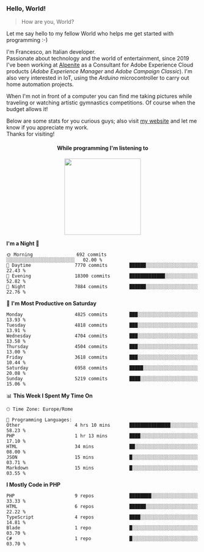 ### Hello, World!

> How are you, World?

Let me say hello to my fellow World who helps me get started with programming :-)

I'm Francesco, an Italian developer.  
Passionate about technology and the world of entertainment, since 2019 I've been working at [Alpenite](https://www.alpenite.com) as a Consultant for Adobe Experience Cloud products (*Adobe Experience Manager* and *Adobe Campaign Classic*). I'm also very interested in IoT, using the *Arduino* microcontroller to carry out home automation projects.

When I'm not in front of a computer you can find me taking pictures while traveling or watching artistic gymnastics competitions. Of course when the budget allows it!

Below are some stats for you curious guys; also visit [my website](https://www.francescorega.eu) and let me know if you appreciate my work.  
Thanks for visiting!

<div align="center">
  <h4>While programming I'm listening to</h4>
  <a href="https://apps.francescorega.eu/now-playing/11147232609" target="_blank"><img src="https://apps.francescorega.eu/now-playing/11147232609" width="200"></a>
</div>

<!--START_SECTION:waka-->
**I'm a Night 🦉** 

```text
🌞 Morning                692 commits         ░░░░░░░░░░░░░░░░░░░░░░░░░   02.00 % 
🌆 Daytime                7770 commits        ██████░░░░░░░░░░░░░░░░░░░   22.43 % 
🌃 Evening                18300 commits       █████████████░░░░░░░░░░░░   52.82 % 
🌙 Night                  7884 commits        ██████░░░░░░░░░░░░░░░░░░░   22.76 % 
```
📅 **I'm Most Productive on Saturday** 

```text
Monday                   4825 commits        ███░░░░░░░░░░░░░░░░░░░░░░   13.93 % 
Tuesday                  4818 commits        ███░░░░░░░░░░░░░░░░░░░░░░   13.91 % 
Wednesday                4704 commits        ███░░░░░░░░░░░░░░░░░░░░░░   13.58 % 
Thursday                 4504 commits        ███░░░░░░░░░░░░░░░░░░░░░░   13.00 % 
Friday                   3618 commits        ███░░░░░░░░░░░░░░░░░░░░░░   10.44 % 
Saturday                 6958 commits        █████░░░░░░░░░░░░░░░░░░░░   20.08 % 
Sunday                   5219 commits        ████░░░░░░░░░░░░░░░░░░░░░   15.06 % 
```


📊 **This Week I Spent My Time On** 

```text
🕑︎ Time Zone: Europe/Rome

💬 Programming Languages: 
Other                    4 hrs 10 mins       ███████████████░░░░░░░░░░   58.23 % 
PHP                      1 hr 13 mins        ████░░░░░░░░░░░░░░░░░░░░░   17.10 % 
HTML                     34 mins             ██░░░░░░░░░░░░░░░░░░░░░░░   08.00 % 
JSON                     15 mins             █░░░░░░░░░░░░░░░░░░░░░░░░   03.71 % 
Markdown                 15 mins             █░░░░░░░░░░░░░░░░░░░░░░░░   03.55 % 
```

**I Mostly Code in PHP** 

```text
PHP                      9 repos             ████████░░░░░░░░░░░░░░░░░   33.33 % 
HTML                     6 repos             ██████░░░░░░░░░░░░░░░░░░░   22.22 % 
TypeScript               4 repos             ████░░░░░░░░░░░░░░░░░░░░░   14.81 % 
Blade                    1 repo              █░░░░░░░░░░░░░░░░░░░░░░░░   03.70 % 
C#                       1 repo              █░░░░░░░░░░░░░░░░░░░░░░░░   03.70 % 
```




<!--END_SECTION:waka-->
